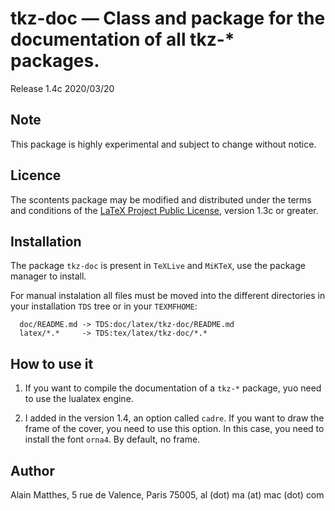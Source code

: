 # tkz-doc — Class and package for the documentation of all tkz-* packages.

Release 1.4c 2020/03/20

## Note

This package is highly experimental and subject to change without notice.


## Licence

The scontents package may be modified and distributed under the terms and
conditions of the [LaTeX Project Public License](https://www.latex-project.org/lppl/), version 1.3c or greater.

## Installation

The package `tkz-doc` is present in `TeXLive` and `MiKTeX`, use the
package manager to install.

For manual instalation all files must be moved into the different directories in your
installation `TDS` tree or in your `TEXMFHOME`:

```
  doc/README.md -> TDS:doc/latex/tkz-doc/README.md
  latex/*.*     -> TDS:tex/latex/tkz-doc/*.*
```

## How to use it

1. If you want to compile the documentation of a `tkz-*` package, yuo need to use
the lualatex engine.

2. I added in the version 1.4, an option called `cadre`. If you want to draw the
frame of the cover, you need to use this option. In this case, you need to
install the font `orna4`. By default, no frame.

## Author

Alain Matthes, 5 rue de Valence, Paris 75005, al (dot) ma (at) mac (dot) com
